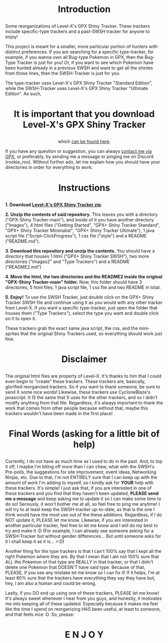 # <p align="center">Introduction</p>
Some reorganizations of Level-X's GPX Shiny Tracker. These trackers include specific-type trackers and a past-SWSH tracker for anyone to enjoy!

This project is meant for a smaller, more particular portion of hunters with distinct preferences.
If you are searching for a specific type-tracker, for example, if you wanna own all Bug-type Pokemon in GPX, then the Bug-Type Tracker is just for you!
Or, if you want to see which Pokemon have been hunted already in a previous SWSH and want to get all the shinies from those lines, then the SWSH-Tracker is just for you.

The type-tracker uses Level-X's GPX Shiny Tracker "Standard Edition", while the SWSH-Tracker uses Level-X's GPX Shiny Tracker "Ultimate Edition". As such,
# <p align="center">It is important that you download Level-X's GPX Shiny Tracker</p>
<p align="center">which <a href="https://github.com/Level-X/GPX-Shiny-Tracker">can be found here</a>.</p>

If you have any question or suggestion, you can always <a href="https://gpx.plus/user/Rookie+Roo">contact me via GPX</a>, or preferably, by sending me a message or pinging me on Discord (rookie_roo). Without further ado, let me explain how you should have your directories in order for everything to work.

# <p align="center">Instructions</p>
<b>1. Download <a href="https://github.com/Level-X/GPX-Shiny-Tracker">Level-X's GPX Shiny Tracker zip</a>.</b>

<b>2. Unzip the contents of said repository.</b>
This leaves you with a directory ("GPX-Shiny Tracker-main"), and inside of it you have another directory ("Images"), 4 html files ("Getting Started", "GPX+ Shiny Tracker Standard", "GPX+ Shiny Tracker Minimalist", "GPX+ Shiny Tracker Ultimate"), 1 java script file ("Script-ClickProgress"), 1 css file ("style") and a README ("README.md").

<b>3. Download this repository and unzip the contents.</b>
You should have a directory that houses 1 html ("GPX+ Shiny Tracker SWSH"), two more directories ("Images2" and "Type Trackers") and a README ("README2.md")

<b>4. Move the html, the two directories and the README2 inside the original "GPX-Shiny Tracker-main" folder.</b>
Now, this folder should have 3 directories, 5 html files, 1 java script file, 1 css file and two README in total.

<b>5. Enjoy!</b>
To use the SWSH Tracker, just double click on the GPX+ Shiny Tracker SWSH file and continue using it as you would with any other tracker from Level-X. If you want a specific type-tracker, just open the folder that houses them ("Type Trackers"), select the type you want and double click on it to open it.

These trackers grab the exact same java script, the css, and the mini-sprites that the original Shiny Trackers used, so everything should work just fine.

# <p align="center">Disclaimer</p>
The original html files are property of Level-X. It's thanks to him that I could even begin to "create" these trackers.
These trackers are, basically, glorified reorganized trackers. So if you want to thank someone, be sure to send X some nice words!
Likewise, these trackers use CycloneBlaze's javascript. It IS the same that X uses for the other trackers, and so I didn't modify anything from that file. Regardless, it's always important to thank the work that comes from other people because without that, maybe this trackers wouldn't have been made in the first place!

 # <p align="center">Final Words (asking for a little bit of help)</p>
 Currently, I do not have as much time as I used to do in the past. And, to top it off, I maybe I'm biting off more than I can chew, what with the SWSH's Pre-polls, the suggestions for site improvement, event ideas, Networking Ninjas, etc.
Due to that, I'm not ENTIRELY sure that I can keep up with the amount of work I'm adding to myself, so I kindly ask for <b>YOUR</b> help with these trackers.
It's simple! I just ask that, if you are interested in one of these trackers and you find that they haven't been updated, <b>PLEASE send me a message</b> and keep asking me to update it so I can make some time to do so! Seriously, it won't bother me at all, so feel free to ping me anytime!
I will try to at least keep the SWSH-tracker up-to-date, as that is the one I think would have the most use out of the these additions. Regardless, if I do NOT update it, PLEASE let me know. Likewise, if you are interested in another particular tracker, feel free to let me know and I will do my best to try and make it :D (For example, I can already see someone asking for a SWSH-Tracker but without gender differences... But until someone asks for it I shall keep it as it is... >:D)

Another thing for the type trackers is that I can't 100% say that I kept all the right Pokemon where they are. By that I mean that I am not 100% sure that ALL the Pokemon of that type are REALLY in that tracker, or that I didn't delete one Pokemon that DOESN'T have said type. Because of that, PLEASE, if you see any mistake let me know so I can fix it! If it helps, I'm at least 80% sure that the trackers have everything they say they have but, hey, I am also a human and could be wrong.

Lastly, if you DO end up using one of these trackers, PLEASE let me know! It's always sweet whenever I hear from you guys, and honestly, it motivates me into keeping all of these updated. Especially because it makes me feel like the time I spend on reorganizing HAS been useful, at least to someone, and that feels nice :D.
So, please:

# <p align="center">E N J O Y</p>
